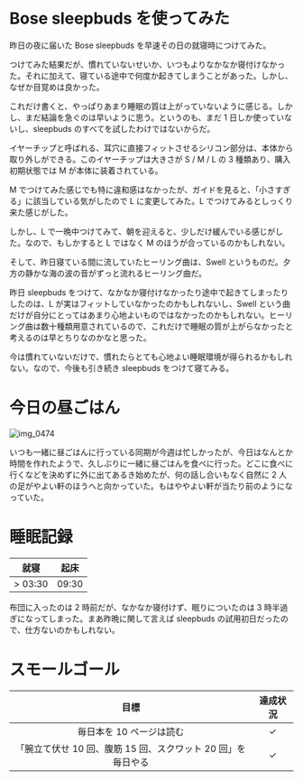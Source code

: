 # Bose sleepbuds を使ってみた
昨日の夜に届いた Bose sleepbuds を早速その日の就寝時につけてみた。

つけてみた結果だが、慣れていないせいか、いつもよりなかなか寝付けなかった。それに加えて、寝ている途中で何度か起きてしまうことがあった。しかし、なぜか目覚めは良かった。

これだけ書くと、やっぱりあまり睡眠の質は上がっていないように感じる。しかし、まだ結論を急ぐのは早いように思う。というのも、まだ 1 日しか使っていないし、sleepbuds のすべてを試したわけではないからだ。

イヤーチップと呼ばれる、耳穴に直接フィットさせるシリコン部分は、本体から取り外しができる。このイヤーチップは大きさが S / M / L の 3 種類あり、購入初期状態では M が本体に装着されている。

M でつけてみた感じでも特に違和感はなかったが、ガイドを見ると、「小さすぎる」に該当している気がしたので L に変更してみた。L でつけてみるとしっくり来た感じがした。

しかし、L で一晩中つけてみて、朝を迎えると、少しだけ緩んでいる感じがした。なので、もしかすると L ではなく M のほうが合っているのかもしれない。

そして、昨日寝ている間に流していたヒーリング曲は、Swell というものだ。夕方の静かな海の波の音がずっと流れるヒーリング曲だ。

昨日 sleepbuds をつけて、なかなか寝付けなかったり途中で起きてしまったりしたのは、L が実はフィットしていなかったのかもしれないし、Swell という曲だけが自分にとってはあまり心地よいものではなかったのかもしれない。ヒーリング曲は数十種類用意されているので、これだけで睡眠の質が上がらなかったと考えるのは早とちりなのかなと思った。

今は慣れていないだけで、慣れたらとても心地よい睡眠環境が得られるかもしれない。なので、今後も引き続き sleepbuds をつけて寝てみる。

# 今日の昼ごはん
![img_0474](/images/2018/11/img_0474.jpg)

いつも一緒に昼ごはんに行っている同期が今週は忙しかったが、今日はなんとか時間を作れたようで、久しぶりに一緒に昼ごはんを食べに行った。どこに食べに行くなどを決めずに外に出てあるき始めたが、何の話し合いもなく自然に 2 人の足がやよい軒のほうへと向かっていた。もはややよい軒が当たり前のようになっていた。

# 睡眠記録
| 就寝 | 起床 |
|:---:|:---:|
| > 03:30 | 09:30 |

布団に入ったのは 2 時前だが、なかなか寝付けず、眠りについたのは 3 時半過ぎになってしまった。まあ昨晩に関して言えば sleepbuds の試用初日だったので、仕方ないのかもしれない。

# スモールゴール
| 目標 | 達成状況 |
|:---:|:---:|
| 毎日本を 10 ページは読む | ✓ |
| 「腕立て伏せ 10 回、腹筋 15 回、スクワット 20 回」を毎日やる | ✓ |
